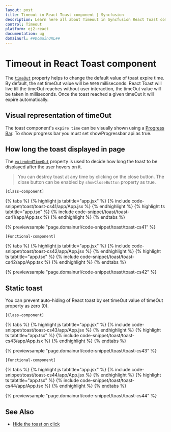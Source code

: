 ```yaml
---
layout: post
title: Timeout in React Toast component | Syncfusion
description: Learn here all about Timeout in Syncfusion React Toast component of Syncfusion Essential JS 2 and more.
control: Timeout 
platform: ej2-react
documentation: ug
domainurl: ##DomainURL##
---
```


# Timeout in React Toast component

The [`timeOut`](https://ej2.syncfusion.com/react/documentation/api/toast/#timeout) property helps to change the default value of toast expire time. By default, the set timeOut value will be `5000` milliseconds. React Toast will live till the timeOut reaches without user interaction, the timeOut value will be taken in milliseconds. Once the toast reached a given timeOut it will expire automatically.

## Visual representation of timeOut

The toast component's `expire time` can be visually shown using a [Progress Bar](./config#progress-bar). To show progress bar you must set showProgressbar api as true.

## How long the toast displayed in page

The [`extendedTimeOut`](https://ej2.syncfusion.com/react/documentation/api/toast/#extendedtimeout) property is used to decide how long the toast to be displayed after the user hovers on it.

> You can destroy toast at any time by clicking on the close button. The close button can be enabled by `showCloseButton` property as true.

`[Class-component]`

{% tabs %}
{% highlight js tabtitle="app.jsx" %}
{% include code-snippet/toast/toast-cs41/app/App.jsx %}
{% endhighlight %}
{% highlight ts tabtitle="app.tsx" %}
{% include code-snippet/toast/toast-cs41/app/App.tsx %}
{% endhighlight %}
{% endtabs %}

 {% previewsample "page.domainurl/code-snippet/toast/toast-cs41" %}

`[Functional-component]`

{% tabs %}
{% highlight js tabtitle="app.jsx" %}
{% include code-snippet/toast/toast-cs42/app/App.jsx %}
{% endhighlight %}
{% highlight ts tabtitle="app.tsx" %}
{% include code-snippet/toast/toast-cs42/app/App.tsx %}
{% endhighlight %}
{% endtabs %}

 {% previewsample "page.domainurl/code-snippet/toast/toast-cs42" %}

## Static toast

You can prevent auto-hiding of React toast by set timeOut value of timeOut property as zero (0).

`[Class-component]`

{% tabs %}
{% highlight js tabtitle="app.jsx" %}
{% include code-snippet/toast/toast-cs43/app/App.jsx %}
{% endhighlight %}
{% highlight ts tabtitle="app.tsx" %}
{% include code-snippet/toast/toast-cs43/app/App.tsx %}
{% endhighlight %}
{% endtabs %}

 {% previewsample "page.domainurl/code-snippet/toast/toast-cs43" %}

`[Functional-component]`

{% tabs %}
{% highlight js tabtitle="app.jsx" %}
{% include code-snippet/toast/toast-cs44/app/App.jsx %}
{% endhighlight %}
{% highlight ts tabtitle="app.tsx" %}
{% include code-snippet/toast/toast-cs44/app/App.tsx %}
{% endhighlight %}
{% endtabs %}

 {% previewsample "page.domainurl/code-snippet/toast/toast-cs44" %}

## See Also

* [Hide the toast on click](./how-to/close-the-toast-with-click-tap)